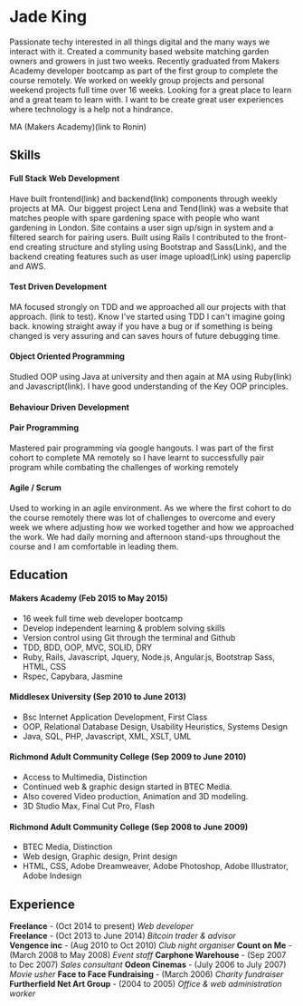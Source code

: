 # Jade King

Passionate techy interested in all things digital and the many ways we interact with it.
Created a community based website matching garden owners and growers in just two weeks. Recently graduated from Makers Academy developer bootcamp as part of the first group to complete the course remotely. We worked on weekly group projects and personal weekend projects full time over 16 weeks.
Looking for a great place to learn and a great team to learn with. I want to be create great user experiences where technology is a help not a hindrance.

<!-- A sentence about who and what you are. Then a sentence about what you've achieved. And then a sentence about what you're looking for: what you would ideally be doing, with whom and in what environment.  -->
MA (Makers Academy)(link to Ronin)

## Skills

#### Full Stack Web Development
Have built frontend(link) and backend(link) components through weekly projects at MA. Our biggest project Lena and Tend(link) was a website that matches people with spare gardening space with people who want gardening in London. Site contains a user sign up/sign in system and a filtered search for pairing users. Built using Rails I contributed to the front-end creating structure and styling using Bootstrap and Sass(Link), and the backend creating features such as user image upload(Link) using paperclip and AWS.

#### Test Driven Development
MA focused strongly on TDD and we approached all our projects with that approach. (link to test). Know I've started using TDD I can't imagine going back. knowing straight away if you have a bug or if something is being changed is very assuring and can saves hours of future debugging time.

#### Object Oriented Programming
Studied OOP using Java at university and then again at MA using Ruby(link) and Javascript(link). I have good understanding of the Key OOP principles.


#### Behaviour Driven Development


#### Pair Programming
Mastered pair programming via google hangouts. I was part of the first cohort to complete MA remotely so I have learnt to successfully pair program while combating the challenges of working remotely

#### Agile / Scrum
Used to working in an agile environment. As we where the first cohort to do the course remotely there was lot of challenges to overcome and every week we where adjusting how we worked together and how we approached the work. We had daily morning and afternoon stand-ups throughout the course and I am comfortable in leading them.

## Education

#### Makers Academy (Feb 2015 to May 2015)

- 16 week full time web developer bootcamp
- Develop independent learning & problem solving skills
- Version control using Git through the terminal and Github
- TDD, BDD, OOP, MVC, SOLID, DRY
- Ruby, Rails, Javascript, Jquery, Node.js, Angular.js, Bootstrap Sass, HTML, CSS
- Rspec, Capybara, Jasmine

#### Middlesex University (Sep 2010 to June 2013)

- Bsc Internet Application Development, First Class
- OOP, Relational Database Design, Usability Heuristics, Systems Design
- Java, SQL, PHP, Javascript, XML, XSLT, UML

#### Richmond Adult Community College (Sep 2009 to June 2010)

- Access to Multimedia, Distinction
- Continued web & graphic design started in BTEC Media.
- Also covered Video production, Animation and 3D modeling.
- 3D Studio Max, Final Cut Pro, Flash

#### Richmond Adult Community College (Sep 2008 to June 2009)

- BTEC Media, Distinction
- Web design, Graphic design, Print design
- HTML, CSS, Adobe Dreamweaver, Adobe Photoshop, Adobe Illustrator, Adobe Indesign


## Experience

**Freelance** - (Oct 2014 to present)
*Web developer*  
**Freelance** - (Oct 2013 to June 2014)
*Bitcoin trader & advisor*  
**Vengence inc** - (Aug 2010 to Oct 2010)
*Club night organiser*
**Count on Me** - (March 2008 to May 2008)
*Event staff*
**Carphone Warehouse** - (Sep 2007 to Dec 2007)
*Sales consultant*
**Odeon Cinemas** - (July 2006 to July 2007)
*Movie usher*
**Face to Face Fundraising** - (March 2006)
*Charity fundraiser*
**Furtherfield Net Art Group** - (2004 to 2005)
*Office & web administration worker*
